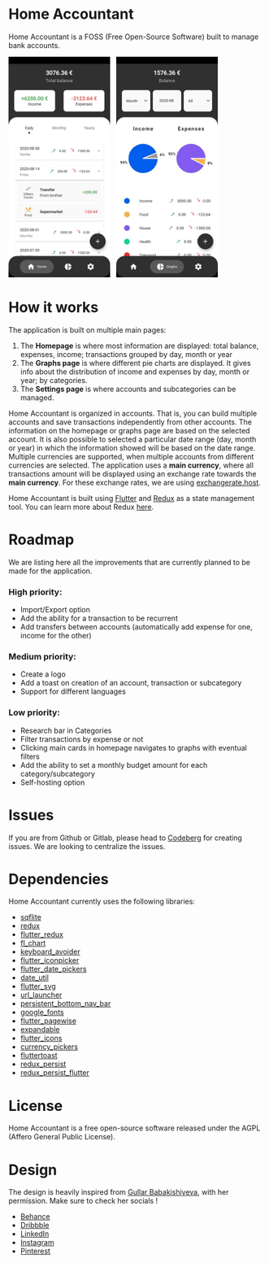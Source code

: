 # Home Accountant

Home Accountant is a FOSS (Free Open-Source Software) built to manage bank accounts.

<img src="docs/1.jpg" width="200"/>
&nbsp;
<img src="docs/2.jpg" width="200"/>

# How it works

The application is built on multiple main pages:
1. The **Homepage** is where most information are displayed: total balance, expenses, income; transactions grouped by day, month or year
2. The **Graphs page** is where different pie charts are displayed. It gives info about the distribution of income and expenses by day, month or year; by categories.
3. The **Settings page** is where accounts and subcategories can be managed.

Home Accountant is organized in accounts. That is, you can build multiple accounts and save transactions independently from other accounts. The information on the homepage or graphs page are based on the selected account. It is also possible to selected a particular date range (day, month or year) in which the information showed will be based on the date range.
Multiple currencies are supported, when multiple accounts from different currencies are selected. The application uses a **main currency**, where all transactions amount will be displayed using an exchange rate towards the **main currency**. For these exchange rates, we are using [exchangerate.host](https://exchangerate.host/).

Home Accountant is built using [Flutter](https://flutter.dev/) and [Redux](https://pub.dev/packages/redux) as a state management tool. You can learn more about Redux [here](https://redux.js.org/).

# Roadmap

We are listing here all the improvements that are currently planned to be made for the application.

### High priority:
* Import/Export option
* Add the ability for a transaction to be recurrent
* Add transfers between accounts (automatically add expense for one, income for the other)

### Medium priority:
* Create a logo
* Add a toast on creation of an account, transaction or subcategory
* Support for different languages

### Low priority:
* Research bar in Categories
* Filter transactions by expense or not
* Clicking main cards in homepage navigates to graphs with eventual filters
* Add the ability to set a monthly budget amount for each category/subcategory
* Self-hosting option

# Issues

If you are from Github or Gitlab, please head to [Codeberg](https://codeberg.org/joristruong/homeaccountant-app) for creating issues. We are looking to centralize the issues.

# Dependencies

Home Accountant currently uses the following libraries:
* [sqflite](https://pub.dev/packages/sqflite)
* [redux](https://pub.dev/packages/redux)
* [flutter_redux](https://pub.dev/packages/flutter_redux)
* [fl_chart](https://pub.dev/packages/fl_chart)
* [keyboard_avoider](https://pub.dev/packages/keyboard_avoider)
* [flutter_iconpicker](https://pub.dev/packages/flutter_iconpicker)
* [flutter_date_pickers](https://pub.dev/packages/flutter_date_pickers)
* [date_util](https://pub.dev/packages/date_util)
* [flutter_svg](https://pub.dev/packages/flutter_svg)
* [url_launcher](https://pub.dev/packages/url_launcher)
* [persistent_bottom_nav_bar](https://pub.dev/packages/persistent_bottom_nav_bar)
* [google_fonts](https://pub.dev/packages/google_fonts)
* [flutter_pagewise](https://pub.dev/packages/flutter_pagewise)
* [expandable](https://pub.dev/packages/expandable)
* [flutter_icons](https://pub.dev/packages/flutter_icons)
* [currency_pickers](https://pub.dev/packages/currency_pickers)
* [fluttertoast](https://pub.dev/packages/fluttertoast)
* [redux_persist](https://pub.dev/packages/redux_persist)
* [redux_persist_flutter](https://pub.dev/packages/redux_persist_flutter)

# License

Home Accountant is a free open-source software released under the AGPL (Affero General Public License).

# Design

The design is heavily inspired from [Gullar Babakishiyeva](https://www.behance.net/gallery/98934611/Budget-Application-for-saving-money), with her permission. Make sure to check her socials !
* [Behance](https://www.behance.net/gullarbabakishiyeva)
* [Dribbble](https://dribbble.com/gullarbabakishiyeva)
* [LinkedIn](https://www.linkedin.com/in/gullarbabakishiyeva)
* [Instagram](https://www.instagram.com/gullarbabakishiyeva)
* [Pinterest](https://www.pinterest.com/gullarbabakishiyeva)
